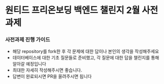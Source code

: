 # 원티드 프리온보딩 백엔드 챌린지 2월 사전과제

### 사전과제 진행 가이드

- 해당 repository를 fork한 후 각 문제에 대한 답이나 본인의 생각을 작성해주세요
- 데이터베이스에 대한 기초 질문들로 준비했고, 각 질문에 대한 답을 챌린지를 통해 알아갈 예정입니다
- 최대한 자세히 작성해주시면 좋습니다.
- 답변이 완료되시면 PR을 올려주시면 됩니다
